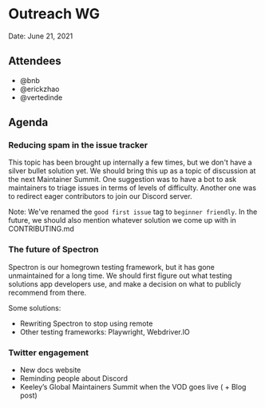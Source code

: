 # Outreach WG
Date: June 21, 2021

## Attendees
* @bnb
* @erickzhao
* @vertedinde

## Agenda

### Reducing spam in the issue tracker

This topic has been brought up internally a few times, but we don't have a silver bullet solution yet.
We should bring this up as a topic of discussion at the next Maintainer Summit. One suggestion was to
have a bot to ask maintainers to triage issues in terms of levels of difficulty. Another one was to
redirect eager contributors to join our Discord server.

Note: We've renamed the `good first issue` tag to `beginner friendly`. In the future, we should also
mention whatever solution we come up with in CONTRIBUTING.md

### The future of Spectron

Spectron is our homegrown testing framework, but it has gone unmaintained for a long time. We should
first figure out what testing solutions app developers use, and make a decision on what to publicly
recommend from there.

Some solutions:
* Rewriting Spectron to stop using remote
* Other testing frameworks: Playwright, Webdriver.IO

### Twitter engagement

* New docs website
* Reminding people about Discord
* Keeley’s Global Maintainers Summit when the VOD goes live ( + Blog post)
